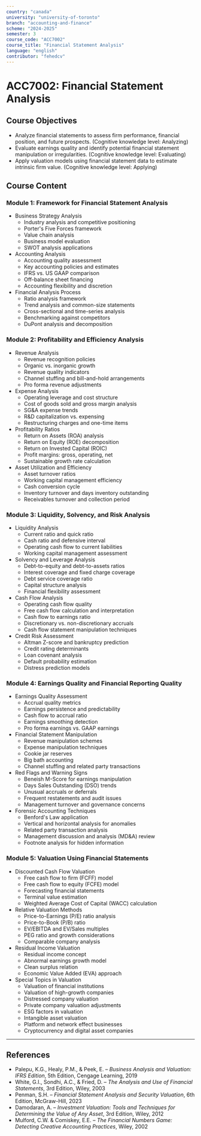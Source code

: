 ```yaml
---
country: "canada"
university: "university-of-toronto"
branch: "accounting-and-finance"
scheme: "2024-2025"
semester: 3
course_code: "ACC7002"
course_title: "Financial Statement Analysis"
language: "english"
contributor: "fehedcv"
---
```

# ACC7002: Financial Statement Analysis

## Course Objectives
* Analyze financial statements to assess firm performance, financial position, and future prospects. (Cognitive knowledge level: Analyzing)
* Evaluate earnings quality and identify potential financial statement manipulation or irregularities. (Cognitive knowledge level: Evaluating)
* Apply valuation models using financial statement data to estimate intrinsic firm value. (Cognitive knowledge level: Applying)

## Course Content

### Module 1: Framework for Financial Statement Analysis
* Business Strategy Analysis
  - Industry analysis and competitive positioning
  - Porter's Five Forces framework
  - Value chain analysis
  - Business model evaluation
  - SWOT analysis applications
* Accounting Analysis
  - Accounting quality assessment
  - Key accounting policies and estimates
  - IFRS vs. US GAAP comparison
  - Off-balance sheet financing
  - Accounting flexibility and discretion
* Financial Analysis Process
  - Ratio analysis framework
  - Trend analysis and common-size statements
  - Cross-sectional and time-series analysis
  - Benchmarking against competitors
  - DuPont analysis and decomposition

### Module 2: Profitability and Efficiency Analysis
* Revenue Analysis
  - Revenue recognition policies
  - Organic vs. inorganic growth
  - Revenue quality indicators
  - Channel stuffing and bill-and-hold arrangements
  - Pro forma revenue adjustments
* Expense Analysis
  - Operating leverage and cost structure
  - Cost of goods sold and gross margin analysis
  - SG&A expense trends
  - R&D capitalization vs. expensing
  - Restructuring charges and one-time items
* Profitability Ratios
  - Return on Assets (ROA) analysis
  - Return on Equity (ROE) decomposition
  - Return on Invested Capital (ROIC)
  - Profit margins: gross, operating, net
  - Sustainable growth rate calculation
* Asset Utilization and Efficiency
  - Asset turnover ratios
  - Working capital management efficiency
  - Cash conversion cycle
  - Inventory turnover and days inventory outstanding
  - Receivables turnover and collection period

### Module 3: Liquidity, Solvency, and Risk Analysis
* Liquidity Analysis
  - Current ratio and quick ratio
  - Cash ratio and defensive interval
  - Operating cash flow to current liabilities
  - Working capital management assessment
* Solvency and Leverage Analysis
  - Debt-to-equity and debt-to-assets ratios
  - Interest coverage and fixed charge coverage
  - Debt service coverage ratio
  - Capital structure analysis
  - Financial flexibility assessment
* Cash Flow Analysis
  - Operating cash flow quality
  - Free cash flow calculation and interpretation
  - Cash flow to earnings ratio
  - Discretionary vs. non-discretionary accruals
  - Cash flow statement manipulation techniques
* Credit Risk Assessment
  - Altman Z-score and bankruptcy prediction
  - Credit rating determinants
  - Loan covenant analysis
  - Default probability estimation
  - Distress prediction models

### Module 4: Earnings Quality and Financial Reporting Quality
* Earnings Quality Assessment
  - Accrual quality metrics
  - Earnings persistence and predictability
  - Cash flow to accrual ratio
  - Earnings smoothing detection
  - Pro forma earnings vs. GAAP earnings
* Financial Statement Manipulation
  - Revenue manipulation schemes
  - Expense manipulation techniques
  - Cookie jar reserves
  - Big bath accounting
  - Channel stuffing and related party transactions
* Red Flags and Warning Signs
  - Beneish M-Score for earnings manipulation
  - Days Sales Outstanding (DSO) trends
  - Unusual accruals or deferrals
  - Frequent restatements and audit issues
  - Management turnover and governance concerns
* Forensic Accounting Techniques
  - Benford's Law application
  - Vertical and horizontal analysis for anomalies
  - Related party transaction analysis
  - Management discussion and analysis (MD&A) review
  - Footnote analysis for hidden information

### Module 5: Valuation Using Financial Statements
* Discounted Cash Flow Valuation
  - Free cash flow to firm (FCFF) model
  - Free cash flow to equity (FCFE) model
  - Forecasting financial statements
  - Terminal value estimation
  - Weighted Average Cost of Capital (WACC) calculation
* Relative Valuation Methods
  - Price-to-Earnings (P/E) ratio analysis
  - Price-to-Book (P/B) ratio
  - EV/EBITDA and EV/Sales multiples
  - PEG ratio and growth considerations
  - Comparable company analysis
* Residual Income Valuation
  - Residual income concept
  - Abnormal earnings growth model
  - Clean surplus relation
  - Economic Value Added (EVA) approach
* Special Topics in Valuation
  - Valuation of financial institutions
  - Valuation of high-growth companies
  - Distressed company valuation
  - Private company valuation adjustments
  - ESG factors in valuation
  - Intangible asset valuation
  - Platform and network effect businesses
  - Cryptocurrency and digital asset companies

---

## References
* Palepu, K.G., Healy, P.M., & Peek, E. – *Business Analysis and Valuation: IFRS Edition*, 5th Edition, Cengage Learning, 2019
* White, G.I., Sondhi, A.C., & Fried, D. – *The Analysis and Use of Financial Statements*, 3rd Edition, Wiley, 2003
* Penman, S.H. – *Financial Statement Analysis and Security Valuation*, 6th Edition, McGraw-Hill, 2023
* Damodaran, A. – *Investment Valuation: Tools and Techniques for Determining the Value of Any Asset*, 3rd Edition, Wiley, 2012
* Mulford, C.W. & Comiskey, E.E. – *The Financial Numbers Game: Detecting Creative Accounting Practices*, Wiley, 2002